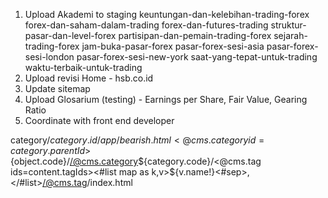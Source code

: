 1. Upload Akademi to staging
keuntungan-dan-kelebihan-trading-forex
forex-dan-saham-dalam-trading
forex-dan-futures-trading
struktur-pasar-dan-level-forex
partisipan-dan-pemain-trading-forex
sejarah-trading-forex
jam-buka-pasar-forex
pasar-forex-sesi-asia
pasar-forex-sesi-london
pasar-forex-sesi-new-york
saat-yang-tepat-untuk-trading
waktu-terbaik-untuk-trading
2. Upload revisi Home - hsb.co.id
3. Update sitemap
4. Upload Glosarium (testing) - Earnings per Share, Fair Value, Gearing Ratio
5. Coordinate with front end developer



<table width="525">

category/${category.id}
/app/bearish.html
<@cms.category id=category.parentId>${object.code}/</@cms.category>${category.code}/<@cms.tag ids=content.tagIds><#list map as k,v>${v.name!}<#sep>,</#list></@cms.tag>/index.html